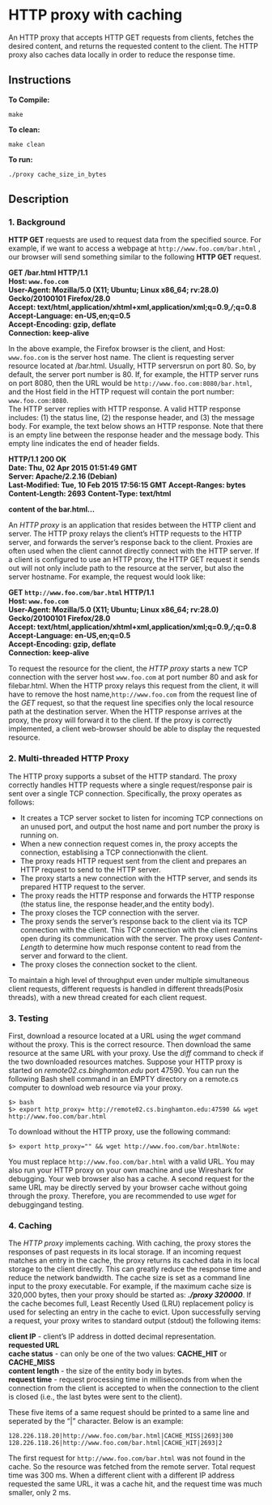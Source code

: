 # HTTP proxy with caching

An HTTP proxy that accepts HTTP GET requests from clients, fetches the desired content, and returns the requested content to the client. The HTTP proxy also caches data locally in order to reduce the response time.

## Instructions

**To Compile:**

```console
make
```

**To clean:**

```console
make clean
```

**To run:**

```console
./proxy cache_size_in_bytes
```

## Description

### 1. Background

__HTTP GET__  requests  are  used  to  request  data  from  the  specified  source.  For  example,  if  we  want  to  access  a webpage at `http://www.foo.com/bar.html` , our browser will send something similar to the following __HTTP GET__ request.

**GET /bar.html HTTP/1.1**  
**Host: `www.foo.com`**  
**User-Agent: Mozilla/5.0 (X11; Ubuntu; Linux x86_64; rv:28.0) Gecko/20100101 Firefox/28.0**  
**Accept: text/html,application/xhtml+xml,application/xml;q=0.9,*/*;q=0.8**  
**Accept-Language: en-US,en;q=0.5**  
**Accept-Encoding: gzip, deflate**  
**Connection: keep-alive**  

In  the  above  example,  the  Firefox  browser  is  the  client,  and Host: `www.foo.com` is  the  server  host  name.  The client is requesting server resource located at /bar.html. Usually, HTTP serversrun on port 80. So, by default, the server  port  number  is  80.  If,  for  example,  the  HTTP  server  runs  on  port  8080,  then  the  URL  would  be `http://www.foo.com:8080/bar.html`, and the Host field in the HTTP request will contain the port number: `www.foo.com:8080`.  
The HTTP server replies with HTTP response. A valid HTTP response includes: (1) the status line, (2) the response header, and (3) the message body. For example, the text below shows an HTTP response. Note that there is an empty line between the response header and the message body. This empty line indicates the end of header fields.  

**HTTP/1.1 200 OK**  
**Date: Thu, 02 Apr 2015 01:51:49 GMT**  
**Server: Apache/2.2.16 (Debian)**  
**Last-Modified: Tue, 10 Feb 2015 17:56:15 GMT**
**Accept-Ranges: bytes**  
**Content-Length: 2693**
**Content-Type: text/html**  

**content of the bar.html...**  

An _HTTP proxy_ is an application that resides between the HTTP client and server.  The HTTP proxy relays the client’s HTTP requests to the HTTP server, and forwards the server’s response back to the client. Proxies are often used when the client cannot directly connect with the HTTP server. If a client is configured to use an HTTP proxy, the HTTP GET request it sends out will not only include path to the resource at the server, but also the server hostname. For example, the request would look like:

**GET `http://www.foo.com/bar.html` HTTP/1.1**  
**Host: `www.foo.com`**  
**User-Agent: Mozilla/5.0 (X11; Ubuntu; Linux x86_64; rv:28.0) Gecko/20100101 Firefox/28.0**  
**Accept: text/html,application/xhtml+xml,application/xml;q=0.9,*/*;q=0.8**  
**Accept-Language: en-US,en;q=0.5**  
**Accept-Encoding: gzip, deflate**  
**Connection: keep-alive**  

To request the resource for the client, the _HTTP proxy_ starts a new TCP connection with the server host `www.foo.com` at port number 80 and ask for filebar.html. When the HTTP proxy relays this request from the client, it will have to remove the host name,`http://www.foo.com` from the request line of the _GET_ request, so that the request line specifies only the local resource path at the destination server. When the HTTP response arrives at the proxy, the proxy will forward it to the client.  If the proxy is correctly implemented, a client web-browser should be able to display the requested resource.  

### 2. Multi-threaded HTTP Proxy

The HTTP proxy supports a subset of the HTTP standard. The proxy correctly handles HTTP requests where a single request/response pair is sent over a single TCP connection. Specifically, the proxy operates as follows:

- It creates a TCP server socket to listen for incoming TCP connections on an unused port, and output the host name and port number the proxy is running on.
- When a new connection request comes in, the proxy accepts the connection, establising a TCP connectionwith the client.
- The proxy reads HTTP request sent from the client and prepares an HTTP request to send to the HTTP server.
- The proxy starts a new connection with the HTTP server, and sends its prepared HTTP request to the server.
- The proxy reads the HTTP response and forwards the HTTP response (the status line, the response header,and the entity body).
- The proxy closes the TCP connection with the server.
- The proxy sends the server’s response back to the client via its TCP connection with the client.  This TCP connection with the client reamins open during its communication with the server. The proxy uses _Content-Length_ to determine how much response content to read from the server and forward to the client.
- The proxy closes the connection socket to the client. 

To maintain a high level of throughput even under multiple simultaneous client requests, different requests is handled in different threads(Posix threads), with a new thread created for each client request.

### 3. Testing

First, download a resource located at a URL using the _wget_ command without the proxy. This is the correct resource. Then download the same resource at the same URL with your proxy. Use the _diff_ command to check if the two downloaded resources matches. Suppose your HTTP proxy is started on _remote02.cs.binghamton.edu_ port 47590.  You can run the following Bash shell command in an EMPTY directory on a remote.cs computer to download web resource via your proxy.

```console
$> bash
$> export http_proxy= http://remote02.cs.binghamton.edu:47590 && wget http://www.foo.com/bar.html
```

To download without the HTTP proxy, use the following command:

```console
$> export http_proxy="" && wget http://www.foo.com/bar.htmlNote:
```

You must replace `http://www.foo.com/bar.html` with a valid URL. You may also run your HTTP proxy on your own machine and use Wireshark for debugging. Your web browser also has a cache. A second request for the same URL may be directly served by your browser cache without going through the proxy. Therefore, you are recommended to use _wget_ for debuggingand testing.

### 4. Caching

The _HTTP proxy_ implements caching.  With caching, the proxy stores the responses of past requests in its local storage. If an incoming request matches an entry in the cache, the proxy returns its cached data in its local storage to the client directly. This can greatly reduce the response time and reduce the network bandwidth. The cache size is set as a command line input to the proxy executable. For example, if the maximum cache size is 320,000 bytes, then your proxy should be started as: ___./proxy 320000___. If the cache becomes full, Least Recently Used (LRU) replacement policy is used for selecting an entry in the cache to evict. Upon successfully serving a request, your proxy writes to standard output (stdout) the following items:

**client IP** - client’s IP address in dotted decimal representation.  
**requested URL**  
**cache status** - can only be one of the two values: __CACHE_HIT__ or __CACHE_MISS__  
**content length** - the size of the entity body in bytes.  
**request time** - request processing time in milliseconds from when the connection from the client is accepted to when the connection to the client is closed (i.e., the last bytes were sent to the client).  

These five items of a same request should be printed to a same line and seperated by the “|” character. Below is an example:  

```console
128.226.118.20|http://www.foo.com/bar.html|CACHE_MISS|2693|300  
128.226.118.26|http://www.foo.com/bar.html|CACHE_HIT|2693|2
```

The first request for `http://www.foo.com/bar.html` was not found in the cache. So the resource was fetched from the remote server. Total request time was 300 ms. When a different client with a different IP address requested the same URL, it was a cache hit, and the request time was much smaller, only 2 ms.
